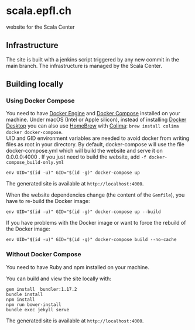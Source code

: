 # scala.epfl.ch

website for the Scala Center

## Infrastructure

The site is built with a jenkins script triggered by any new commit in the main branch. The infrastructure is managed by the Scala Center.

## Building locally

### Using Docker Compose

You need to have [Docker Engine](https://docs.docker.com/engine/) and [Docker Compose](https://docs.docker.com/compose/) installed on your machine.
Under macOS (Intel or Apple silicon), instead of installing [Docker Desktop](https://docs.docker.com/desktop/) you can also use [HomeBrew](https://brew.sh/) with [Colima](https://github.com/abiosoft/colima): `brew install colima docker docker-compose`.  
UID and GID environment variables are needed to avoid docker from writing files as root in your directory.
By default, docker-compose will use the file docker-compose.yml which will build the website and serve it on 0.0.0.0:4000 .
If you just need to build the website, add ```-f docker-compose_build-only.yml```

```
env UID="$(id -u)" GID="$(id -g)" docker-compose up
```

The generated site is available at `http://localhost:4000`.

When the website dependencies change (the content of the `Gemfile`),
you have to re-build the Docker image:

```
env UID="$(id -u)" GID="$(id -g)" docker-compose up --build
```

If you have problems with the Docker image or want to force the rebuild of the Docker image:
```
env UID="$(id -u)" GID="$(id -g)" docker-compose build --no-cache
```


### Without Docker Compose

You need to have Ruby and npm installed on your machine.

You can build and view the site locally with:

```
gem install  bundler:1.17.2
bundle install
npm install
npm run bower-install
bundle exec jekyll serve
```

The generated site is available at `http://localhost:4000`.
